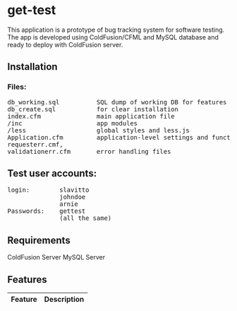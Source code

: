 # get-test
This application is a prototype of bug tracking system for software testing. The app is developed using ColdFusion/CFML and MySQL database and ready to deploy with ColdFusion server. 

## Installation  
### Files:
<pre>
db_working.sql          SQL dump of working DB for features testing  
db_create.sql           for clear installation  
index.cfm               main application file  
/inc                    app modules  
/less                   global styles and less.js  
Application.cfm         application-level settings and functions  
requesterr.cmf,  		
validationerr.cfm       error handling files  
</pre>
   
## Test user accounts:
<pre>
login:        slavitto   
              johndoe  
              arnie 
Passwords:    gettest   
              (all the same)
</pre>


## Requirements
ColdFusion Server
MySQL Server

## Features
Feature       		  |		Description
--------------------|------------------------------------------------

